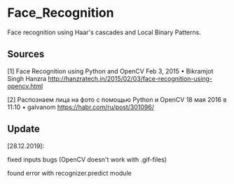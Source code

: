 # Face_Recognition
Face recognition using Haar's cascades and Local Binary Patterns.

## Sources
[1] Face Recognition using Python and OpenCV
Feb 3, 2015 • Bikramjot Singh Hanzra
http://hanzratech.in/2015/02/03/face-recognition-using-opencv.html

[2] Распознаем лица на фото с помощью Python и OpenCV
18 мая 2016 в 11:10 • galvanom
https://habr.com/ru/post/301096/

## Update
[28.12.2019]:

fixed inputs bugs (OpenCV doesn't work with .gif-files)

found error with recognizer.predict module
